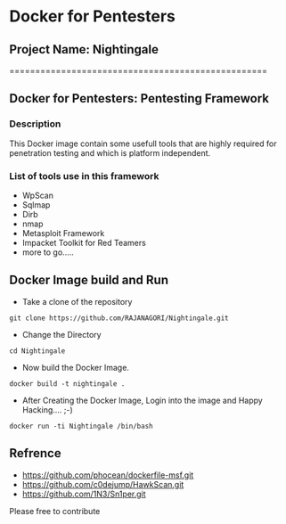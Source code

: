 # Docker for Pentesters
## Project Name: Nightingale
==================================================
## Docker for Pentesters: Pentesting Framework 

### Description
This Docker image contain some usefull tools that are highly required for penetration testing and which is platform independent.

### List of tools use in this framework
- WpScan
- Sqlmap
- Dirb
- nmap
- Metasploit Framework
- Impacket Toolkit for Red Teamers
- more to go.....

## Docker Image build and Run 
- Take a clone of the repository
```
git clone https://github.com/RAJANAGORI/Nightingale.git
```
- Change the Directory
```
cd Nightingale
```
- Now build the Docker Image.
```
docker build -t nightingale .
```
- After Creating the Docker Image, Login into the image and Happy Hacking.... ;-)
```
docker run -ti Nightingale /bin/bash
```
## Refrence 
- https://github.com/phocean/dockerfile-msf.git
- https://github.com/c0dejump/HawkScan.git
- https://github.com/1N3/Sn1per.git



Please free to contribute 